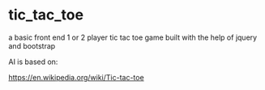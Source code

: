 # tic_tac_toe

a basic front end 1 or 2 player tic tac toe game built with the help of jquery and bootstrap

AI is based on:

https://en.wikipedia.org/wiki/Tic-tac-toe
